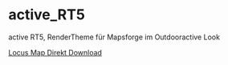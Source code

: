 # active_RT5
 active RT5, RenderTheme für Mapsforge im Outdooractive Look
 
[Locus Map Direkt Download](locus-actions://raw.githubusercontent.com/FrankSchoeneck/active_RT5/master/locus_theme_download.xml)
